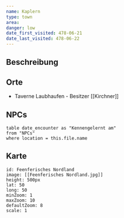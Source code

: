 ```yaml
---
name: Kaplern
type: town
area: 
danger: low
date_first_visited: 478-06-21
date_last_visited: 478-06-22
---
```


## Beschreibung



## Orte
- Taverne Laubhaufen - Besitzer [[Kirchner]]


## NPCs
```dataview
table date_encounter as "Kennengelernt am"
from "NPCs"
where location = this.file.name
```


## Karte

```leaflet 
id: Feenferisches Nordland
image: [[Feenferisches Nordland.jpg]] 
height: 500px 
lat: 50 
long: 50 
minZoom: 1 
maxZoom: 10 
defaultZoom: 8
scale: 1
```
